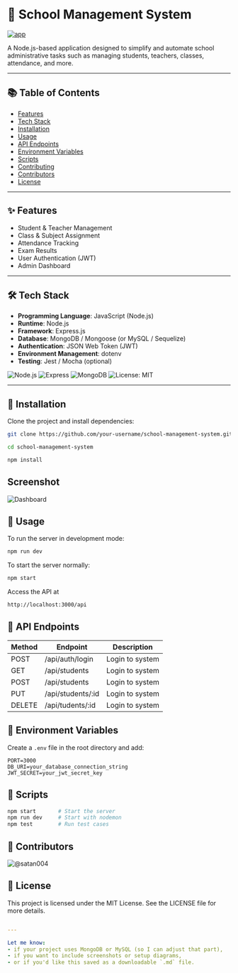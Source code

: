 # 🏫 School Management System
[![app](https://img.shields.io/badge/School_management_system-Administrator-green)](https://getbootstrap.com)

A Node.js-based application designed to simplify and automate school administrative tasks such as managing students, teachers, classes, attendance, and more.

---

## 📚 Table of Contents

- [Features](#features)
- [Tech Stack](#tech-stack)
- [Installation](#installation)
- [Usage](#usage)
- [API Endpoints](#api-endpoints)
- [Environment Variables](#environment-variables)
- [Scripts](#scripts)
- [Contributing](#contributing)
- [Contributors](#contributors)
- [License](#license)

---

## ✨ Features

- Student & Teacher Management
- Class & Subject Assignment
- Attendance Tracking
- Exam Results
- User Authentication (JWT)
- Admin Dashboard

---

## 🛠 Tech Stack

- **Programming Language**: JavaScript (Node.js)
- **Runtime**: Node.js
- **Framework**: Express.js
- **Database**: MongoDB / Mongoose (or MySQL / Sequelize)
- **Authentication**: JSON Web Token (JWT)
- **Environment Management**: dotenv
- **Testing**: Jest / Mocha (optional)

![Node.js](https://img.shields.io/badge/Node.js-18.x-green)
![Express](https://img.shields.io/badge/Express.js-Framework-blue)
![MongoDB](https://img.shields.io/badge/MongoDB-Database-brightgreen)
![License: MIT](https://img.shields.io/badge/license-MIT-blue.svg)


---

## 🚀 Installation

Clone the project and install dependencies:

```bash
git clone https://github.com/your-username/school-management-system.git
```
```bash
cd school-management-system
```

```bash
npm install
```

## Screenshot 
![Dashboard](dashboard.png)

## 🔧 Usage 
To run the server in development mode:
```bash
npm run dev
```
To start the server normally:
```bash
npm start
```

Access the API at 
```bash
http://localhost:3000/api
```



## 📮 API Endpoints 
|Method | Endpoint            | Description       |
|-------|---------------------|-------------------|
| POST   |/api/auth/login      | Login to system   |
| GET   |/api/students      | Login to system   |
| POST   |/api/students      | Login to system   |
| PUT   |/api/students/:id      | Login to system   |
| DELETE   |/api/tudents/:id     | Login to system   |


## 🔑 Environment Variables
Create a `.env` file in the root directory and add:
```env
PORT=3000
DB_URI=your_database_connection_string
JWT_SECRET=your_jwt_secret_key
```
## 🧪 Scripts
```bash
npm start       # Start the server
npm run dev     # Start with nodemon
npm test        # Run test cases
```


## 👥 Contributors
![@satan004](https://contrib.rocks/image?repo=satan004/readme_file_001)


## 📄 License
This project is licensed under the MIT License.
See the LICENSE file for more details.
```yaml

---

Let me know:
- if your project uses MongoDB or MySQL (so I can adjust that part),
- if you want to include screenshots or setup diagrams,
- or if you'd like this saved as a downloadable `.md` file.
```
